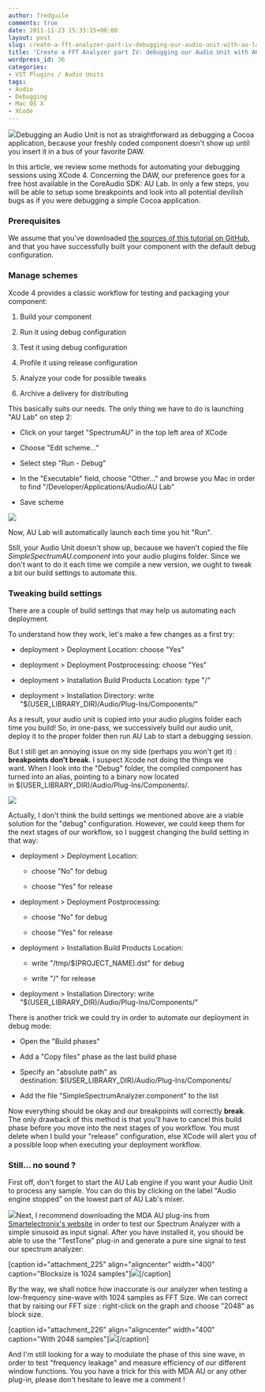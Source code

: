 ```yaml
---
author: fredguile
comments: true
date: 2011-11-23 15:33:15+00:00
layout: post
slug: create-a-fft-analyzer-part-iv-debugging-our-audio-unit-with-au-lab
title: 'Create a FFT Analyzer part IV: debugging our Audio Unit with AU Lab'
wordpress_id: 36
categories:
- VST Plugins / Audio Units
tags:
- Audio
- Debugging
- Mac OS X
- XCode
---
```


[![](http://guileboard.files.wordpress.com/2011/11/aulab2.png)](http://guileboard.files.wordpress.com/2011/11/aulab2.png)Debugging an Audio Unit is not as straightforward as debugging a Cocoa application, because your freshly coded component doesn't show up until you insert it in a bus of your favorite DAW.




In this article, we review some methods for automating your debugging sessions using XCode 4. Concerning the DAW, our preference goes for a free host available in the CoreAudio SDK: AU Lab. In only a few steps, you will be able to setup some breakpoints and look into all potential devilish bugs as if you were debugging a simple Cocoa application.


<!-- more -->


### Prerequisites




We assume that you've downloaded [the sources of this tutorial on GitHub](http://github.com/fredguile/SimpleSpectrumAnalyzer), and that you have successfully built your component with the default debug configuration.





### Manage schemes




Xcode 4 provides a classic workflow for testing and packaging your component:






	
  1. Build your component

	
  2. Run it using debug configuration

	
  3. Test it using debug configuration

	
  4. Profile it using release configuration

	
  5. Analyze your code for possible tweaks

	
  6. Archive a delivery for distributing




This basically suits our needs. The only thing we have to do is launching "AU Lab" on step 2:






	
  * Click on your target "SpectrumAU" in the top left area of XCode

	
  * Choose "Edit scheme..."

	
  * Select step "Run - Debug"

	
  * In the "Executable" field, choose "Other..." and browse you Mac in order to find "/Developer/Applications/Audio/AU Lab"

	
  * Save scheme




[![](http://guileboard.files.wordpress.com/2011/11/xcode-edit-scheme.png?w=300)](http://guileboard.files.wordpress.com/2011/11/xcode-edit-scheme.png)




Now, AU Lab will automatically launch each time you hit "Run".




Still, your Audio Unit doesn't show up, because we haven't copied the file _SimpleSpectrumAU.component_ into your audio plugins folder. Since we don't want to do it each time we compile a new version, we ought to tweak a bit our build settings to automate this.





### Tweaking build settings


There are a couple of build settings that may help us automating each deployment.

To understand how they work, let's make a few changes as a first try:



	
  * deployment > Deployment Location: choose "Yes"

	
  * deployment > Deployment Postprocessing: choose "Yes"

	
  * deployment > Installation Build Products Location: type "/"

	
  * deployment > Installation Directory: write "$(USER_LIBRARY_DIR)/Audio/Plug-Ins/Components/"




As a result, your audio unit is copied into your audio plugins folder each time you build! So, in one-pass, we successively build our audio unit, deploy it to the proper folder then run AU Lab to start a debugging session.










But I still get an annoying issue on my side (perhaps you won't get it) : **breakpoints don't break.** I suspect Xcode not doing the things we want. When I look into the "Debug" folder, the compiled component has turned into an alias, pointing to a binary now located in $(USER_LIBRARY_DIR)/Audio/Plug-Ins/Components/.







[![](http://guileboard.files.wordpress.com/2011/11/xcode-created-an-alias.png)](http://guileboard.files.wordpress.com/2011/11/xcode-created-an-alias.png)




Actually, I don't think the build settings we mentioned above are a viable solution for the "debug" configuration. However, we could keep them for the next stages of our workflow, so I suggest changing the build setting in that way:






	
  * deployment > Deployment Location:


	
    * choose "No" for debug

	
    * choose "Yes" for release


	
  * deployment > Deployment Postprocessing:


	
    * choose "No" for debug

	
    * choose "Yes" for release


	
  * deployment > Installation Build Products Location:


	
    * write "/tmp/$(PROJECT_NAME).dst" for debug

	
    * write "/" for release


	
  * deployment > Installation Directory: write "$(USER_LIBRARY_DIR)/Audio/Plug-Ins/Components/"




There is another trick we could try in order to automate our deployment in debug mode:






	
  * Open the "Build phases"

	
  * Add a "Copy files" phase as the last build phase

	
  * Specify an "absolute path" as destination: $(USER_LIBRARY_DIR)/Audio/Plug-Ins/Components/

	
  * Add the file "SimpleSpectrumAnalyzer.component" to the list




Now everything should be okay and our breakpoints will correctly **break**. The only drawback of this method is that you'll have to cancel this build phase before you move into the next stages of you workflow. You must delete when I build your "release" configuration, else XCode will alert you of a possible loop when executing your deployment workflow.





### Still... no sound ?




First off, don't forget to start the AU Lab engine if you want your Audio Unit to process any sample. You can do this by clicking on the label "Audio engine stopped" on the lowest part of AU Lab's mixer.




[![](http://guileboard.files.wordpress.com/2011/11/smartelectronix.png)](http://guileboard.files.wordpress.com/2011/11/smartelectronix.png)Next, I recommend downloading the MDA AU plug-ins from [Smartelectronix's website](http://mda.smartelectronix.com/effects.htm) in order to test our Spectrum Analyzer with a simple sinusoid as input signal. After you have installed it, you should be able to use the "TestTone" plug-in and generate a pure sine signal to test our spectrum analyzer:




[caption id="attachment_225" align="aligncenter" width="400" caption="Blocksize is 1024 samples"][![](http://guileboard.files.wordpress.com/2011/11/debugging-simplespectrum-analyzer-with-1024-samples.png)](http://guileboard.files.wordpress.com/2011/11/debugging-simplespectrum-analyzer-with-1024-samples.png)[/caption]

By the way, we shall notice how inaccurate is our analyzer when testing a low-frequency sine-wave with 1024 samples as FFT Size. We can correct that by raising our FFT size : right-click on the graph and choose "2048" as block size.

[caption id="attachment_226" align="aligncenter" width="400" caption="With 2048 samples"][![](http://guileboard.files.wordpress.com/2011/11/debugging-simplespectrum-analyzer-with-2048-samples.png)](http://guileboard.files.wordpress.com/2011/11/debugging-simplespectrum-analyzer-with-2048-samples.png)[/caption]


And I'm still looking for a way to modulate the phase of this sine wave, in order to test "frequency leakage" and measure efficiency of our different window functions. You you have a trick for this with MDA AU or any other plug-in, please don't hesitate to leave me a comment !
